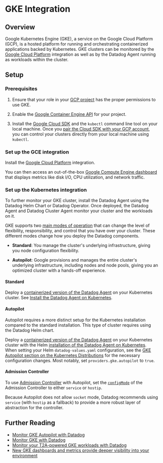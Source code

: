 # GKE Integration

## Overview

Google Kubernetes Engine (GKE), a service on the Google Cloud Platform (GCP), is a hosted platform for running and orchestrating containerized applications backed by Kubernetes. GKE clusters can be monitored by the [Google Cloud Platform][5] integration as well as by the Datadog Agent running as workloads within the cluster.

## Setup

### Prerequisites

1. Ensure that your role in your [GCP project][1] has the proper permissions to use GKE. 

2. Enable the [Google Container Engine API][2] for your project. 

3. Install the [Google Cloud SDK][3] and the `kubectl` command line tool on your local machine. Once you [pair the Cloud SDK with your GCP account][4], you can control your clusters directly from your local machine using `kubectl`.

### Set up the GCE integration 

Install the [Google Cloud Platform][5] integration.

You can then access an out-of-the-box [Google Compute Engine dashboard][6] that displays metrics like disk I/O, CPU utilization, and network traffic.

### Set up the Kubernetes integration

To further monitor your GKE cluster, install the Datadog Agent using the Datadog Helm Chart or Datadog Operator. Once deployed, the Datadog Agent and Datadog Cluster Agent monitor your cluster and the workloads on it.

GKE supports two [main modes of operation][15] that can change the level of flexibility, responsibility, and control that you have over your cluster. These different modes change how you deploy the Datadog components.

- **Standard**: You manage the cluster's underlying infrastructure, giving you node configuration flexibility.

- **Autopilot**: Google provisions and manages the entire cluster's underlying infrastructure, including nodes and node pools, giving you an optimized cluster with a hands-off experience.

<!-- xxx tabs xxx -->
<!-- xxx tab "Standard" xxx -->

#### Standard

Deploy a [containerized version of the Datadog Agent][7] on your Kubernetes cluster. See [Install the Datadog Agent on Kubernetes][8].


<!-- xxz tab xxx -->
<!-- xxx tab "Autopilot" xxx -->

#### Autopilot

Autopilot requires a more distinct setup for the Kubernetes installation compared to the standard installation. This type of cluster requires using the Datadog Helm chart.

Deploy a [containerized version of the Datadog Agent][7] on your Kubernetes cluster with the Helm [installation of the Datadog Agent on Kubernetes][16]. When setting your Helm `datadog-values.yaml` configuration, see the [GKE Autopilot section on the Kubernetes Distributions][14] for the necessary configuration changes. Most notably, set `providers.gke.autopilot` to `true`.

#### Admission Controller
 
To use [Admission Controller][102] with Autopilot, set the [`configMode`][103] of the Admission Controller to either `service` or `hostip`. 

Because Autopilot does not allow `socket` mode, Datadog recommends using `service` (with `hostip` as a fallback) to provide a more robust layer of abstraction for the controller. 

[101]: https://github.com/DataDog/helm-charts/tree/master/charts/datadog#values
[102]: https://docs.datadoghq.com/containers/cluster_agent/admission_controller/?tab=operator
[103]: https://github.com/DataDog/helm-charts/blob/datadog-3.110.0/charts/datadog/values.yaml#L1284-L1293


<!-- xxz tab xxx -->
<!-- xxz tabs xxx -->

## Further Reading

- [Monitor GKE Autopilot with Datadog][10]
- [Monitor GKE with Datadog][11]
- [Monitor your T2A-powered GKE workloads with Datadog][12]
- [New GKE dashboards and metrics provide deeper visibility into your environment][13]

[1]: https://cloud.google.com/resource-manager/docs/creating-managing-projects
[2]: https://console.cloud.google.com/apis/api/container.googleapis.com
[3]: https://cloud.google.com/sdk/docs/
[4]: https://cloud.google.com/sdk/docs/initializing
[5]: /integrations/google_cloud_platform/
[6]: https://app.datadoghq.com/screen/integration/gce
[7]: https://app.datadoghq.com/account/settings/agent/latest?platform=kubernetes
[8]: https://docs.datadoghq.com/containers/kubernetes/installation?tab=operator
[9]: https://github.com/DataDog/helm-charts/tree/master/charts/datadog#values
[10]: https://www.datadoghq.com/blog/gke-autopilot-monitoring/
[11]: https://www.datadoghq.com/blog/monitor-google-kubernetes-engine/
[12]: https://www.datadoghq.com/blog/monitor-tau-t2a-gke-workloads-with-datadog-arm-support/
[13]: https://www.datadoghq.com/blog/gke-dashboards-integration-improvements/
[14]: https://docs.datadoghq.com/containers/kubernetes/distributions/?tab=helm#autopilot
[15]: https://cloud.google.com/kubernetes-engine/docs/concepts/choose-cluster-mode
[16]: https://docs.datadoghq.com/containers/kubernetes/installation?tab=helm